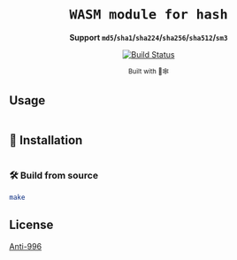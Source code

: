 <div align="center">

  <h1><code>WASM module for hash</code></h1>

<strong>Support `md5`/`sha1`/`sha224`/`sha256`/`sha512`/`sm3`</strong>

  <p>
    <a href="https://github.com/axetroy/wasm-hasher/actions/workflows/rust.yml"><img src="https://github.com/axetroy/wasm-hasher/actions/workflows/rust.yml/badge.svg" alt="Build Status" /></a>
  </p>

<sub>Built with 🦀🕸

</div>

## Usage

```bash

```

## 🚴 Installation

```bash

```

### 🛠️ Build from source

```bash
make
```

## License

[Anti-996](License)
